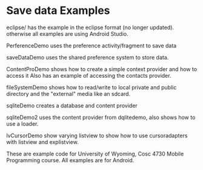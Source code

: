 Save data Examples
===========
eclipse/ has the example in the eclipse format (no longer updated).  otherwise all examples are using Android Studio.

PerferenceDemo uses the preference activity/fragment to save data

saveDataDemo uses the shared preference system to store data.

ContentProDemo shows how to create a simple context provider and how to access it
Also has an example of accessing the contacts provider.

fileSystemDemo shows how to read/write to local private and public directory and the "external" media like an sdcard.

sqliteDemo creates a database and content provider

sqliteDemo2 uses the content provider from dqlitedemo, also shows how to use a loader.

lvCursorDemo show varying listview to show how to use cursoradapters with listview and explistview.

These are example code for University of Wyoming, Cosc 4730 Mobile Programming course.
All examples are for Android.
